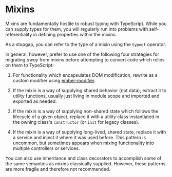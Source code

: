 # Mixins

Mixins are fundamentally hostile to robust typing with TypeScript. While you can supply types for them, you will regularly run into problems with self-referentiality in defining properties within the mixins.

As a stopgap, you can refer to the type of a mixin using the `typeof` operator.

In general, however, prefer to use one of the following four strategies for migrating *away* from mixins before attempting to convert code which relies on them to TypeScript:

1. For functionality which encapsulates DOM modification, rewrite as a custom modifier using [ember-modifier](https://github.com/emeber-modifier/ember-modifier).

2. If the mixin is a way of supplying shared behavior (not data), extract it to utility functions, usually just living in module scope and imported and exported as needed.

3. If the mixin is a way of supplying non-shared state which follows the lifecycle of a given object, replace it with a utility class instantiated in the owning class's `constructor` (or `init` for legacy classes).

4. If the mixin is a way of supplying long-lived, shared state, replace it with a service and inject it where it was used before. This pattern is uncommon, but sometimes appears when mixing functionality into multiple controllers or services.

You can also use inheritance and class decorators to accomplish some of the same semantics as mixins classically supplied. However, these patterns are more fragile and therefore not recommended.
